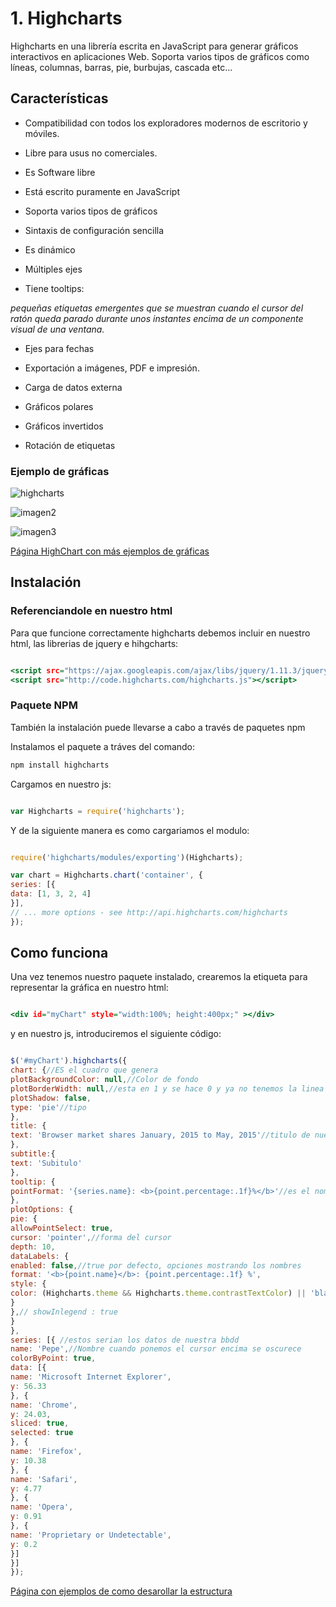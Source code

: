 # 1. Highcharts

Highcharts en una librería escrita en JavaScript para generar gráficos interactivos en aplicaciones Web. Soporta varios tipos de gráficos como líneas, columnas, barras, pie, burbujas, cascada etc...

## Características

* Compatibilidad con todos los exploradores modernos de escritorio y móviles.

* Libre para usus no comerciales.

* Es Software libre

* Está escrito puramente en JavaScript

* Soporta varios tipos de gráficos

* Sintaxis de configuración sencilla

* Es dinámico

* Múltiples ejes

* Tiene tooltips:

_pequeñas etiquetas emergentes que se muestran cuando el cursor del ratón queda parado durante unos instantes encima de un componente visual de una ventana._

* Ejes para fechas

* Exportación a imágenes, PDF e impresión.

* Carga de datos externa

* Gráficos polares

* Gráficos invertidos

* Rotación de etiquetas

### Ejemplo de gráficas

![highcharts](http://www.highcharts.com/media/com_demo/images/highcharts/line-basic-default.svg)

![imagen2](http://www.highcharts.com/media/com_demo/images/highcharts/columnrange-default.svg)

![imagen3](http://www.highcharts.com/media/com_demo/images/highcharts/pie-gradient-default.svg)

[Página HighChart con más ejemplos de gráficas](http://www.highcharts.com/demo)

## Instalación

### Referenciandole en nuestro html

Para que funcione correctamente highcharts debemos incluir en nuestro html, las librerias de jquery e hihgcharts:

```.html

<script src="https://ajax.googleapis.com/ajax/libs/jquery/1.11.3/jquery.min.js"></script>
<script src="http://code.highcharts.com/highcharts.js"></script>

```

### Paquete NPM

También la instalación puede llevarse a cabo a través de paquetes npm

Instalamos el paquete a tráves del comando:

```.html
npm install highcharts
```

Cargamos en nuestro js:

```javascript

var Highcharts = require('highcharts');

```

Y de la siguiente manera es como cargariamos el modulo:

```javascript

require('highcharts/modules/exporting')(Highcharts);

var chart = Highcharts.chart('container', {
series: [{
data: [1, 3, 2, 4]
}],
// ... more options - see http://api.highcharts.com/highcharts
});
```

## Como funciona

Una vez tenemos nuestro paquete instalado, crearemos la etiqueta para representar la gráfica en nuestro html:

```.html

<div id="myChart" style="width:100%; height:400px;" ></div>
```

y en nuestro js, introduciremos el siguiente código:

```javascript

$('#myChart').highcharts({
chart: {//ES el cuadro que genera
plotBackgroundColor: null,//Color de fondo
plotBorderWidth: null,//esta en 1 y se hace 0 y ya no tenemos la linea del borde
plotShadow: false,
type: 'pie'//tipo
},
title: {
text: 'Browser market shares January, 2015 to May, 2015'//titulo de nuestro marco
},
subtitle:{
text: 'Subitulo'
},
tooltip: {
pointFormat: '{series.name}: <b>{point.percentage:.1f}%</b>'//es el nombre de la serie que lo tenemos mas abajoy podemos mostrar por ejemplo //{point.y}
},
plotOptions: {
pie: {
allowPointSelect: true,
cursor: 'pointer',//forma del cursor
depth: 10,
dataLabels: {
enabled: false,//true por defecto, opciones mostrando los nombres
format: '<b>{point.name}</b>: {point.percentage:.1f} %',
style: {
color: (Highcharts.theme && Highcharts.theme.contrastTextColor) || 'black'
}
},// showInlegend : true
}
},
series: [{ //estos serian los datos de nuestra bbdd
name: 'Pepe',//Nombre cuando ponemos el cursor encima se oscurece
colorByPoint: true,
data: [{
name: 'Microsoft Internet Explorer',
y: 56.33
}, {
name: 'Chrome',
y: 24.03,
sliced: true,
selected: true
}, {
name: 'Firefox',
y: 10.38
}, {
name: 'Safari',
y: 4.77
}, {
name: 'Opera',
y: 0.91
}, {
name: 'Proprietary or Undetectable',
y: 0.2
}]
}]
});
```

[Página con ejemplos de como desarollar la estructura](http://api.highcharts.com/highcharts/chart)
